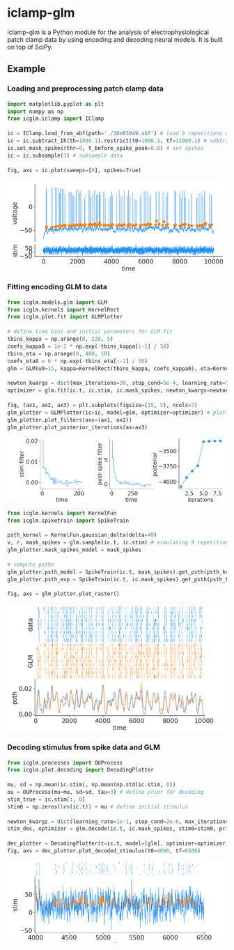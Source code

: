 # iclamp-glm
iclamp-glm is a Python module for the analysis of electrophysiological patch clamp data by using encoding and decoding neural models. It is built on top of SciPy.

## Example
### Loading and preprocessing patch clamp data
```python
import matplotlib.pyplot as plt
import numpy as np
from icglm.iclamp import IClamp

ic = IClamp.load_from_abf(path='./18o03049.abf') # load 9 repetitions of voltage response to noisy stimulation
ic = ic.subtract_Ih(th=1000.1).restrict(t0=1000.1, tf=11000.1) # subtract holding current and restrict data
ic.set_mask_spikes(thr=0, t_before_spike_peak=0.8) # set spikes
ic = ic.subsample(1) # subsample data

fig, axs = ic.plot(sweeps=[0], spikes=True)
```
<p align="center">
  <img src=/examples/ic_plot.png>
</p>

### Fitting encoding GLM to data
```python
from icglm.models.glm import GLM
from icglm.kernels import KernelRect
from icglm.plot.fit import GLMPlotter

# define time bins and initial parameters for GLM fit
tbins_kappa = np.arange(0, 220, 5)
coefs_kappa0 = 1e-2 * np.exp(-tbins_kappa[:-1] / 50)
tbins_eta = np.arange(0, 480, 10)
coefs_eta0 = 6 * np.exp(-tbins_eta[:-1] / 50)
glm = GLM(u0=15, kappa=KernelRect(tbins_kappa, coefs_kappa0), eta=KernelRect(tbins_eta, coefs_eta0))

newton_kwargs = dict(max_iterations=30, stop_cond=5e-4, learning_rate=5e-1, initial_learning_rate=5e-2, warm_up_iterations=3)
optimizer = glm.fit(ic.t, ic.stim, ic.mask_spikes, newton_kwargs=newton_kwargs)

fig, (ax1, ax2, ax3) = plt.subplots(figsize=(15, 5), ncols=3)
glm_plotter = GLMPlotter(ic=ic, model=glm, optimizer=optimizer) # plotting class
glm_plotter.plot_filters(axs=(ax1, ax2))
glm_plotter.plot_posterior_iterations(ax=ax3)
```

<p align="center">
  <img src=examples/filters.png>
</p>

```python
from icglm.kernels import KernelFun
from icglm.spiketrain import SpikeTrain

psth_kernel = KernelFun.gaussian_delta(delta=40)
v, r, mask_spikes = glm.sample(ic.t, ic.stim) # simulating 9 repetitions of fit GLM
glm_plotter.mask_spikes_model = mask_spikes

# compute psths
glm_plotter.psth_model = SpikeTrain(ic.t, mask_spikes).get_psth(psth_kernel) 
glm_plotter.psth_exp = SpikeTrain(ic.t, ic.mask_spikes).get_psth(psth_kernel)

fig, axs = glm_plotter.plot_raster()
```

<p align="center">
  <img src=examples/raster_plot.png>
</p>

### Decoding stimulus from spike data and GLM
```python
from icglm.processes import OUProcess
from icglm.plot.decoding import DecodingPlotter

mu, sd = np.mean(ic.stim), np.mean(np.std(ic.stim, 0))
ou = OUProcess(mu=mu, sd=sd, tau=3) # define prior for decoding
stim_true = ic.stim[:, 0]
stim0 = np.zeros(len(ic.t)) + mu # define initial stimulus

newton_kwargs = dict(learning_rate=1e-1, stop_cond=2e-6, max_iterations=20)
stim_dec, optimizer = glm.decode(ic.t, ic.mask_spikes, stim0=stim0, prior=ou, newton_kwargs=newton_kwargs)

dec_plotter = DecodingPlotter(t=ic.t, model=[glm], optimizer=optimizer, mask_spikes=[ic.mask_spikes], stim_dec=stim_dec, stim_true=stim_true) # plotting class
fig, axs = dec_plotter.plot_decoded_stimulus(t0=4000, tf=6500)
```

<p align="center">
  <img src=examples/decoding_plot.png>
</p>
